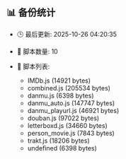 ## 📊 备份统计

- 🕒 最后更新: 2025-10-26 04:20:35
- 📁 脚本数量: 10
- 📄 脚本列表:

  - IMDb.js (14921 bytes)
  - combined.js (205534 bytes)
  - danmu.js (6398 bytes)
  - danmu_auto.js (147747 bytes)
  - danmu_playurl.js (46921 bytes)
  - douban.js (97022 bytes)
  - letterboxd.js (34660 bytes)
  - person_movie.js (7843 bytes)
  - trakt.js (18206 bytes)
  - undefined (6398 bytes)
